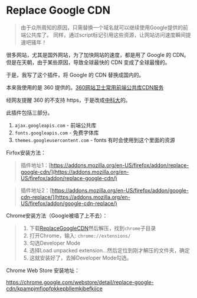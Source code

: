 Replace Google CDN
==================

> 由于众所周知的原因，只需替换一个域名就可以继续使用Google提供的前端公共库了。
> 同样，通过script标记引用这些资源，让网站访问速度瞬间提速吧骚年！

很多网站，尤其是国外网站，为了加快网站的速度，都是用了 Google 的 CDN。
但是在天朝，由于某些原因，导致全球最快的 CDN 变成了全球最慢的。

于是，我写了这个插件，将 Google 的 CDN 替换成国内的。

本来我使用的是 360 提供的。[360网站卫士常用前端公共库CDN服务](http://libs.useso.com)

经网友提醒 360 的不支持 https，于是改成[中科大](http://lug.ustc.edu.cn)的。

此插件包括三部分。

1. `ajax.googleapis.com` - 前端公共库
2. `fonts.googleapis.com` - 免费字体库
3. `themes.googleusercontent.com` - fonts 有时会使用到这个里面的资源

Firfox安装方法：

> 插件地址1：[https://addons.mozilla.org/en-US/firefox/addon/replace-google-cdn/](https://addons.mozilla.org/en-US/firefox/addon/replace-google-cdn/)

> 插件地址2：[https://addons.mozilla.org/en-US/firefox/addon/google-cdn-replace/](https://addons.mozilla.org/en-US/firefox/addon/google-cdn-replace/)

Chrome安装方法（Google被墙了上不去）：

> 1. 下载[ReplaceGoogleCDN](https://github.com/justjavac/ReplaceGoogleCDN/archive/master.zip)然后解压，找到`chrome`子目录
> 2. 打开Chrome，输入: `chrome://extensions/`
> 3. 勾选Developer Mode
> 4. 选择Load unpacked extension...然后定位到刚才解压的文件夹，确定
> 5. 这就安装好了，去掉Developer Mode勾选。

Chrome Web Store 安装地址：

https://chrome.google.com/webstore/detail/replace-google-cdn/kpampjmfiopfpkkepbllemkibefkiice
